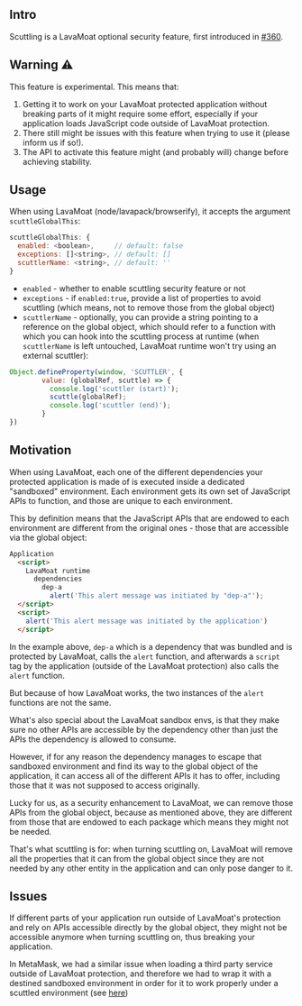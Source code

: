 ## Intro

Scuttling is a LavaMoat optional security feature, first introduced in [#360](https://github.com/LavaMoat/LavaMoat/pull/360).

## Warning ⚠️

This feature is experimental. This means that:
1. Getting it to work on your LavaMoat protected application without breaking parts of it might require some effort, especially if your application loads JavaScript code outside of LavaMoat protection.
2. There still might be issues with this feature when trying to use it (please inform us if so!).
3. The API to activate this feature might (and probably will) change before achieving stability.

## Usage

When using LavaMoat (node/lavapack/browserify), it accepts the argument `scuttleGlobalThis`:

```javascript
scuttleGlobalThis: {
  enabled: <boolean>,     // default: false
  exceptions: []<string>, // default: []
  scuttlerName: <string>, // default: ''
}
```

* `enabled` - whether to enable scuttling security feature or not
* `exceptions` - if `enabled:true`, provide a list of properties to avoid scuttling (which means, not to remove those from the global object)
* `scuttlerName` - optionally, you can provide a string pointing to a reference on the global object, which should refer to a function with which you can hook into the scuttling process at runtime (when `scuttlerName` is left untouched, LavaMoat runtime won't try using an external scuttler):

```javascript
Object.defineProperty(window, 'SCUTTLER', {
        value: (globalRef, scuttle) => {
          console.log('scuttler (start)');
          scuttle(globalRef);
          console.log('scuttler (end)');
        }
})
```

## Motivation

When using LavaMoat, each one of the different dependencies your protected application is made of is executed inside a dedicated "sandboxed" environment.
Each environment gets its own set of JavaScript APIs to function, and those are unique to each environment.

This by definition means that the JavaScript APIs that are endowed to each environment are different from the original ones - those that are accessible via the global object:

```html
Application
  <script>
    LavaMoat runtime
      dependencies
        dep-a
          alert('This alert message was initiated by "dep-a"');
  </script>
  <script>
    alert('This alert message was initiated by the application')
  </script>
```

In the example above, `dep-a` which is a dependency that was bundled and is protected by LavaMoat, calls the `alert` function, and afterwards a `script` tag by the application (outside of the LavaMoat protection) also calls the `alert` function.

But because of how LavaMoat works, the two instances of the `alert` functions are not the same.

What's also special about the LavaMoat sandbox envs, is that they make sure no other APIs are accessible by the dependency other than just the APIs the dependency is allowed to consume.

However, if for any reason the dependency manages to escape that sandboxed environment and find its way to the global object of the application, it can access all of the different APIs it has to offer, including those that it was not supposed to access originally.

Lucky for us, as a security enhancement to LavaMoat, we can remove those APIs from the global object, because as mentioned above, they are different from those that are endowed to each package which means they might not be needed.

That's what scuttling is for: when turning scuttling on, LavaMoat will remove all the properties that it can from the global object since they are not needed by any other entity in the application and can only pose danger to it.

## Issues

If different parts of your application run outside of LavaMoat's protection and rely on APIs accessible directly by the global object, they might not be accessible anymore when turning scuttling on, thus breaking your application.

In MetaMask, we had a similar issue when loading a third party service outside of LavaMoat protection, and therefore we had to wrap it with a destined sandboxed environment in order for it to work properly under a scuttled environment (see [here](https://github.com/MetaMask/metamask-extension/pull/17276/files))
